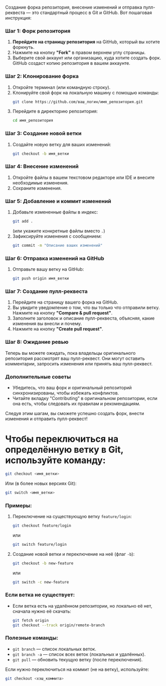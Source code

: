 Создание форка репозитория, внесение изменений и отправка пулл-реквеста — это стандартный процесс в Git и GitHub. Вот пошаговая инструкция:

### Шаг 1: Форк репозитория
1. **Перейдите на страницу репозитория** на GitHub, который вы хотите форкнуть.
2. Нажмите на кнопку **"Fork"** в правом верхнем углу страницы.
3. Выберите свой аккаунт или организацию, куда хотите создать форк. GitHub создаст копию репозитория в вашем аккаунте.

### Шаг 2: Клонирование форка
1. Откройте терминал (или командную строку).
2. Клонируйте свой форк на локальную машину с помощью команды:
   ```bash
   git clone https://github.com/ваш_логин/имя_репозитория.git
   ```
3. Перейдите в директорию репозитория:
   ```bash
   cd имя_репозитория
   ```

### Шаг 3: Создание новой ветки
1. Создайте новую ветку для ваших изменений:
   ```bash
   git checkout -b имя_ветки
   ```

### Шаг 4: Внесение изменений
1. Откройте файлы в вашем текстовом редакторе или IDE и внесите необходимые изменения.
2. Сохраните изменения.

### Шаг 5: Добавление и коммит изменений
1. Добавьте измененные файлы в индекс:
   ```bash
   git add .
   ```
   (или укажите конкретные файлы вместо `.`)
2. Зафиксируйте изменения с сообщением:
   ```bash
   git commit -m "Описание ваших изменений"
   ```

### Шаг 6: Отправка изменений на GitHub
1. Отправьте вашу ветку на GitHub:
   ```bash
   git push origin имя_ветки
   ```

### Шаг 7: Создание пулл-реквеста
1. Перейдите на страницу вашего форка на GitHub.
2. Вы увидите уведомление о том, что вы только что отправили ветку. Нажмите на кнопку **"Compare & pull request"**.
3. Заполните заголовок и описание пулл-реквеста, объясняя, какие изменения вы внесли и почему.
4. Нажмите на кнопку **"Create pull request"**.

### Шаг 8: Ожидание ревью
Теперь вы можете ожидать, пока владельцы оригинального репозитория рассмотрят ваш пулл-реквест. Они могут оставить комментарии, запросить изменения или принять ваш пулл-реквест.

### Дополнительные советы
- Убедитесь, что ваш форк и оригинальный репозиторий синхронизированы, чтобы избежать конфликтов.
- Читайте вкладку "Contributing" в оригинальном репозитории, если она есть, чтобы следовать их правилам и рекомендациям.

Следуя этим шагам, вы сможете успешно создать форк, внести изменения и отправить пулл-реквест!

# Чтобы переключиться на определённую ветку в Git, используйте команду:  

```bash
git checkout <имя_ветки>
```

Или (в более новых версиях Git):  
```bash
git switch <имя_ветки>
```

### Примеры:
1. Переключение на существующую ветку `feature/login`:
   ```bash
   git checkout feature/login
   ```
   или  
   ```bash
   git switch feature/login
   ```

2. Создание новой ветки и переключение на неё (флаг `-b`):  
   ```bash
   git checkout -b new-feature
   ```
   или  
   ```bash
   git switch -c new-feature
   ```

### Если ветка не существует:
- Если ветка есть на удалённом репозитории, но локально её нет, сначала нужно её скачать:  
  ```bash
  git fetch origin
  git checkout --track origin/remote-branch
  ```

### Полезные команды:
- `git branch` — список локальных веток.  
- `git branch -a` — список всех веток (локальных и удалённых).  
- `git pull` — обновить текущую ветку (после переключения).  

Если нужно переключиться на коммит (не на ветку), используйте:  
```bash
git checkout <хэш_коммита>
```